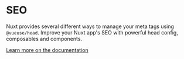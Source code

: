 # SEO

Nuxt provides several different ways to manage your meta tags using `@vueuse/head`. Improve your Nuxt app's SEO with powerful head config, composables and components.

[Learn more on the documentation](https://nuxt.com/docs/getting-started/seo-meta)


<!-- and maybe also add reference to SEO modules(https://nuxt.com/modules?category=SEO) ? -->
